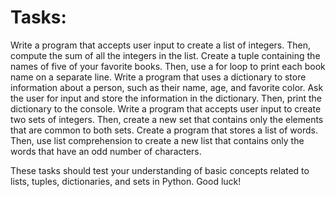 # Tasks:

Write a program that accepts user input to create a list of integers. Then, compute the sum of all the integers in the list.
Create a tuple containing the names of five of your favorite books. Then, use a for loop to print each book name on a separate line.
Write a program that uses a dictionary to store information about a person, such as their name, age, and favorite color. Ask the user for input and store the information in the dictionary. Then, print the dictionary to the console.
Write a program that accepts user input to create two sets of integers. Then, create a new set that contains only the elements that are common to both sets.
Create a program that stores a list of words. Then, use list comprehension to create a new list that contains only the words that have an odd number of characters.




These tasks should test your understanding of basic concepts related to lists, tuples, dictionaries, and sets in Python. Good luck!
